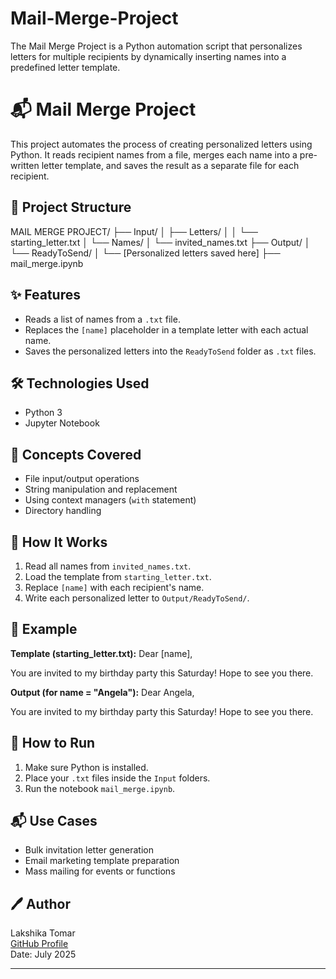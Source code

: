 # Mail-Merge-Project
The Mail Merge Project is a Python automation script that personalizes letters for multiple recipients by dynamically inserting names into a predefined letter template.
# 📬 Mail Merge Project

This project automates the process of creating personalized letters using Python. It reads recipient names from a file, merges each name into a pre-written letter template, and saves the result as a separate file for each recipient.

## 📁 Project Structure

MAIL MERGE PROJECT/
├── Input/
│ ├── Letters/
│ │ └── starting_letter.txt
│ └── Names/
│ └── invited_names.txt
├── Output/
│ └── ReadyToSend/
│ └── [Personalized letters saved here]
├── mail_merge.ipynb

## ✨ Features

- Reads a list of names from a `.txt` file.
- Replaces the `[name]` placeholder in a template letter with each actual name.
- Saves the personalized letters into the `ReadyToSend` folder as `.txt` files.

## 🛠️ Technologies Used

- Python 3
- Jupyter Notebook

## 🧠 Concepts Covered

- File input/output operations
- String manipulation and replacement
- Using context managers (`with` statement)
- Directory handling

## 🔧 How It Works

1. Read all names from `invited_names.txt`.
2. Load the template from `starting_letter.txt`.
3. Replace `[name]` with each recipient's name.
4. Write each personalized letter to `Output/ReadyToSend/`.

## 📌 Example

**Template (starting_letter.txt):**
Dear [name],

You are invited to my birthday party this Saturday!
Hope to see you there.


**Output (for name = "Angela"):**
Dear Angela,

You are invited to my birthday party this Saturday!
Hope to see you there.

## 🚀 How to Run

1. Make sure Python is installed.
2. Place your `.txt` files inside the `Input` folders.
3. Run the notebook `mail_merge.ipynb`.

## 📬 Use Cases

- Bulk invitation letter generation
- Email marketing template preparation
- Mass mailing for events or functions

## 🖊️ Author

Lakshika Tomar  
[GitHub Profile](https://github.com/yourusername)  
Date: July 2025

---

